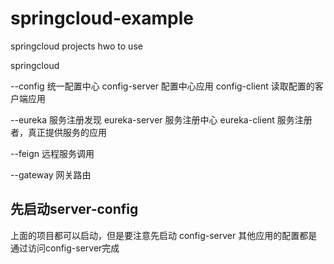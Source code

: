 # springcloud-example
springcloud projects hwo to use


springcloud

--config 统一配置中心	
	config-server 配置中心应用
	config-client 读取配置的客户端应用

--eureka 服务注册发现
	eureka-server 服务注册中心
	eureka-client 服务注册者，真正提供服务的应用

--feign 远程服务调用

--gateway 网关路由


## 先启动server-config
上面的项目都可以启动，但是要注意先启动 config-server 其他应用的配置都是通过访问config-server完成
